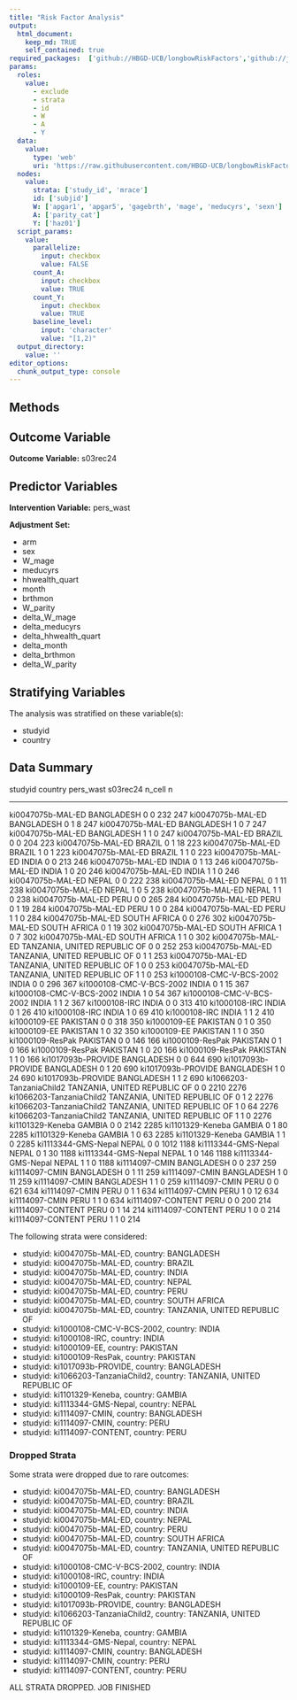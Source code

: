 ```yaml
---
title: "Risk Factor Analysis"
output: 
  html_document:
    keep_md: TRUE
    self_contained: true
required_packages:  ['github://HBGD-UCB/longbowRiskFactors','github://jeremyrcoyle/skimr@vector_types', 'github://tlverse/delayed']
params:
  roles:
    value:
      - exclude
      - strata
      - id
      - W
      - A
      - Y
  data: 
    value: 
      type: 'web'
      uri: 'https://raw.githubusercontent.com/HBGD-UCB/longbowRiskFactors/master/inst/sample_data/birthwt_data.rdata'
  nodes:
    value:
      strata: ['study_id', 'mrace']
      id: ['subjid']
      W: ['apgar1', 'apgar5', 'gagebrth', 'mage', 'meducyrs', 'sexn']
      A: ['parity_cat']
      Y: ['haz01']
  script_params:
    value:
      parallelize:
        input: checkbox
        value: FALSE
      count_A:
        input: checkbox
        value: TRUE
      count_Y:
        input: checkbox
        value: TRUE        
      baseline_level:
        input: 'character'
        value: "[1,2)"
  output_directory:
    value: ''
editor_options: 
  chunk_output_type: console
---
```








## Methods
## Outcome Variable

**Outcome Variable:** s03rec24

## Predictor Variables

**Intervention Variable:** pers_wast

**Adjustment Set:**

* arm
* sex
* W_mage
* meducyrs
* hhwealth_quart
* month
* brthmon
* W_parity
* delta_W_mage
* delta_meducyrs
* delta_hhwealth_quart
* delta_month
* delta_brthmon
* delta_W_parity

## Stratifying Variables

The analysis was stratified on these variable(s):

* studyid
* country

## Data Summary

studyid                    country                        pers_wast    s03rec24   n_cell      n
-------------------------  -----------------------------  ----------  ---------  -------  -----
ki0047075b-MAL-ED          BANGLADESH                     0                   0      232    247
ki0047075b-MAL-ED          BANGLADESH                     0                   1        8    247
ki0047075b-MAL-ED          BANGLADESH                     1                   0        7    247
ki0047075b-MAL-ED          BANGLADESH                     1                   1        0    247
ki0047075b-MAL-ED          BRAZIL                         0                   0      204    223
ki0047075b-MAL-ED          BRAZIL                         0                   1       18    223
ki0047075b-MAL-ED          BRAZIL                         1                   0        1    223
ki0047075b-MAL-ED          BRAZIL                         1                   1        0    223
ki0047075b-MAL-ED          INDIA                          0                   0      213    246
ki0047075b-MAL-ED          INDIA                          0                   1       13    246
ki0047075b-MAL-ED          INDIA                          1                   0       20    246
ki0047075b-MAL-ED          INDIA                          1                   1        0    246
ki0047075b-MAL-ED          NEPAL                          0                   0      222    238
ki0047075b-MAL-ED          NEPAL                          0                   1       11    238
ki0047075b-MAL-ED          NEPAL                          1                   0        5    238
ki0047075b-MAL-ED          NEPAL                          1                   1        0    238
ki0047075b-MAL-ED          PERU                           0                   0      265    284
ki0047075b-MAL-ED          PERU                           0                   1       19    284
ki0047075b-MAL-ED          PERU                           1                   0        0    284
ki0047075b-MAL-ED          PERU                           1                   1        0    284
ki0047075b-MAL-ED          SOUTH AFRICA                   0                   0      276    302
ki0047075b-MAL-ED          SOUTH AFRICA                   0                   1       19    302
ki0047075b-MAL-ED          SOUTH AFRICA                   1                   0        7    302
ki0047075b-MAL-ED          SOUTH AFRICA                   1                   1        0    302
ki0047075b-MAL-ED          TANZANIA, UNITED REPUBLIC OF   0                   0      252    253
ki0047075b-MAL-ED          TANZANIA, UNITED REPUBLIC OF   0                   1        1    253
ki0047075b-MAL-ED          TANZANIA, UNITED REPUBLIC OF   1                   0        0    253
ki0047075b-MAL-ED          TANZANIA, UNITED REPUBLIC OF   1                   1        0    253
ki1000108-CMC-V-BCS-2002   INDIA                          0                   0      296    367
ki1000108-CMC-V-BCS-2002   INDIA                          0                   1       15    367
ki1000108-CMC-V-BCS-2002   INDIA                          1                   0       54    367
ki1000108-CMC-V-BCS-2002   INDIA                          1                   1        2    367
ki1000108-IRC              INDIA                          0                   0      313    410
ki1000108-IRC              INDIA                          0                   1       26    410
ki1000108-IRC              INDIA                          1                   0       69    410
ki1000108-IRC              INDIA                          1                   1        2    410
ki1000109-EE               PAKISTAN                       0                   0      318    350
ki1000109-EE               PAKISTAN                       0                   1        0    350
ki1000109-EE               PAKISTAN                       1                   0       32    350
ki1000109-EE               PAKISTAN                       1                   1        0    350
ki1000109-ResPak           PAKISTAN                       0                   0      146    166
ki1000109-ResPak           PAKISTAN                       0                   1        0    166
ki1000109-ResPak           PAKISTAN                       1                   0       20    166
ki1000109-ResPak           PAKISTAN                       1                   1        0    166
ki1017093b-PROVIDE         BANGLADESH                     0                   0      644    690
ki1017093b-PROVIDE         BANGLADESH                     0                   1       20    690
ki1017093b-PROVIDE         BANGLADESH                     1                   0       24    690
ki1017093b-PROVIDE         BANGLADESH                     1                   1        2    690
ki1066203-TanzaniaChild2   TANZANIA, UNITED REPUBLIC OF   0                   0     2210   2276
ki1066203-TanzaniaChild2   TANZANIA, UNITED REPUBLIC OF   0                   1        2   2276
ki1066203-TanzaniaChild2   TANZANIA, UNITED REPUBLIC OF   1                   0       64   2276
ki1066203-TanzaniaChild2   TANZANIA, UNITED REPUBLIC OF   1                   1        0   2276
ki1101329-Keneba           GAMBIA                         0                   0     2142   2285
ki1101329-Keneba           GAMBIA                         0                   1       80   2285
ki1101329-Keneba           GAMBIA                         1                   0       63   2285
ki1101329-Keneba           GAMBIA                         1                   1        0   2285
ki1113344-GMS-Nepal        NEPAL                          0                   0     1012   1188
ki1113344-GMS-Nepal        NEPAL                          0                   1       30   1188
ki1113344-GMS-Nepal        NEPAL                          1                   0      146   1188
ki1113344-GMS-Nepal        NEPAL                          1                   1        0   1188
ki1114097-CMIN             BANGLADESH                     0                   0      237    259
ki1114097-CMIN             BANGLADESH                     0                   1       11    259
ki1114097-CMIN             BANGLADESH                     1                   0       11    259
ki1114097-CMIN             BANGLADESH                     1                   1        0    259
ki1114097-CMIN             PERU                           0                   0      621    634
ki1114097-CMIN             PERU                           0                   1        1    634
ki1114097-CMIN             PERU                           1                   0       12    634
ki1114097-CMIN             PERU                           1                   1        0    634
ki1114097-CONTENT          PERU                           0                   0      200    214
ki1114097-CONTENT          PERU                           0                   1       14    214
ki1114097-CONTENT          PERU                           1                   0        0    214
ki1114097-CONTENT          PERU                           1                   1        0    214


The following strata were considered:

* studyid: ki0047075b-MAL-ED, country: BANGLADESH
* studyid: ki0047075b-MAL-ED, country: BRAZIL
* studyid: ki0047075b-MAL-ED, country: INDIA
* studyid: ki0047075b-MAL-ED, country: NEPAL
* studyid: ki0047075b-MAL-ED, country: PERU
* studyid: ki0047075b-MAL-ED, country: SOUTH AFRICA
* studyid: ki0047075b-MAL-ED, country: TANZANIA, UNITED REPUBLIC OF
* studyid: ki1000108-CMC-V-BCS-2002, country: INDIA
* studyid: ki1000108-IRC, country: INDIA
* studyid: ki1000109-EE, country: PAKISTAN
* studyid: ki1000109-ResPak, country: PAKISTAN
* studyid: ki1017093b-PROVIDE, country: BANGLADESH
* studyid: ki1066203-TanzaniaChild2, country: TANZANIA, UNITED REPUBLIC OF
* studyid: ki1101329-Keneba, country: GAMBIA
* studyid: ki1113344-GMS-Nepal, country: NEPAL
* studyid: ki1114097-CMIN, country: BANGLADESH
* studyid: ki1114097-CMIN, country: PERU
* studyid: ki1114097-CONTENT, country: PERU

### Dropped Strata

Some strata were dropped due to rare outcomes:

* studyid: ki0047075b-MAL-ED, country: BANGLADESH
* studyid: ki0047075b-MAL-ED, country: BRAZIL
* studyid: ki0047075b-MAL-ED, country: INDIA
* studyid: ki0047075b-MAL-ED, country: NEPAL
* studyid: ki0047075b-MAL-ED, country: PERU
* studyid: ki0047075b-MAL-ED, country: SOUTH AFRICA
* studyid: ki0047075b-MAL-ED, country: TANZANIA, UNITED REPUBLIC OF
* studyid: ki1000108-CMC-V-BCS-2002, country: INDIA
* studyid: ki1000108-IRC, country: INDIA
* studyid: ki1000109-EE, country: PAKISTAN
* studyid: ki1000109-ResPak, country: PAKISTAN
* studyid: ki1017093b-PROVIDE, country: BANGLADESH
* studyid: ki1066203-TanzaniaChild2, country: TANZANIA, UNITED REPUBLIC OF
* studyid: ki1101329-Keneba, country: GAMBIA
* studyid: ki1113344-GMS-Nepal, country: NEPAL
* studyid: ki1114097-CMIN, country: BANGLADESH
* studyid: ki1114097-CMIN, country: PERU
* studyid: ki1114097-CONTENT, country: PERU


ALL STRATA DROPPED. JOB FINISHED
















